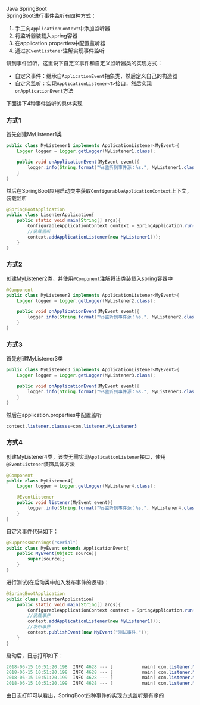Java SpringBoot<br />SpringBoot进行事件监听有四种方式：

1. 手工向`ApplicationContext`中添加监听器
2. 将监听器装载入spring容器
3. 在application.properties中配置监听器
4. 通过`@EventListener`注解实现事件监听

讲到事件监听，这里说下自定义事件和自定义监听器类的实现方式：

- 自定义事件：继承自`ApplicationEvent`抽象类，然后定义自己的构造器
- 自定义监听：实现`ApplicationListener<T>`接口，然后实现`onApplicationEvent`方法

下面讲下4种事件监听的具体实现
<a name="hzIDa"></a>
### 方式1
首先创建MyListener1类
```java
public class MyListener1 implements ApplicationListener<MyEvent>{
    Logger logger = Logger.getLogger(MyListener1.class);

    public void onApplicationEvent(MyEvent event){
        logger.info(String.format("%s监听到事件源：%s.", MyListener1.class.getName(), event.getSource()));
    }
}
```
然后在SpringBoot应用启动类中获取`ConfigurableApplicationContext`上下文，装载监听
```java
@SpringBootApplication
public class LisenterApplication{
    public static void main(String[] args){
        ConfigurableApplicationContext context = SpringApplication.run(LisenterApplication.class, args);
        //装载监听
        context.addApplicationListener(new MyListener1());
    }
}
```
<a name="BaxHV"></a>
### 方式2
创建MyListener2类，并使用`@Component`注解将该类装载入spring容器中
```java
@Component
public class MyListener2 implements ApplicationListener<MyEvent>{
    Logger logger = Logger.getLogger(MyListener2.class);

    public void onApplicationEvent(MyEvent event){
        logger.info(String.format("%s监听到事件源：%s.", MyListener2.class.getName(), event.getSource()));
    }
}
```
<a name="GesPP"></a>
### 方式3
首先创建MyListener3类
```java
public class MyListener3 implements ApplicationListener<MyEvent>{
    Logger logger = Logger.getLogger(MyListener3.class);

    public void onApplicationEvent(MyEvent event){
        logger.info(String.format("%s监听到事件源：%s.", MyListener3.class.getName(), event.getSource()));
    }
}
```
然后在application.properties中配置监听
```java
context.listener.classes=com.listener.MyListener3
```
<a name="J9MEq"></a>
### 方式4
创建MyListener4类，该类无需实现`ApplicationListener`接口，使用`@EventListener`装饰具体方法
```java
@Component
public class MyListener4{
    Logger logger = Logger.getLogger(MyListener4.class);

    @EventListener
    public void listener(MyEvent event){
        logger.info(String.format("%s监听到事件源：%s.", MyListener4.class.getName(), event.getSource()));
    }
}
```
自定义事件代码如下：
```java
@SuppressWarnings("serial")
public class MyEvent extends ApplicationEvent{
    public MyEvent(Object source){
        super(source);
    }
}
```
进行测试(在启动类中加入发布事件的逻辑)：
```java
@SpringBootApplication
public class LisenterApplication{
    public static void main(String[] args){
        ConfigurableApplicationContext context = SpringApplication.run(LisenterApplication.class, args);
        //装载事件
        context.addApplicationListener(new MyListener1());
        //发布事件
        context.publishEvent(new MyEvent("测试事件."));
    }
}
```
启动后，日志打印如下：
```java
2018-06-15 10:51:20.198  INFO 4628 --- [           main] com.listener.MyListener3                 : com.listener.MyListener3监听到事件源：测试事件..
2018-06-15 10:51:20.198  INFO 4628 --- [           main] com.listener.MyListener4                 : com.listener.MyListener4监听到事件源：测试事件..
2018-06-15 10:51:20.199  INFO 4628 --- [           main] com.listener.MyListener2                 : com.listener.MyListener2监听到事件源：测试事件..
2018-06-15 10:51:20.199  INFO 4628 --- [           main] com.listener.MyListener1                 : com.listener.MyListener1监听到事件源：测试事件..
```
由日志打印可以看出，SpringBoot四种事件的实现方式监听是有序的
